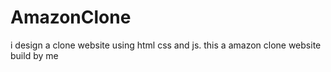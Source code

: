 # AmazonClone
i design a clone website using html css and js. this a amazon clone website build by me

